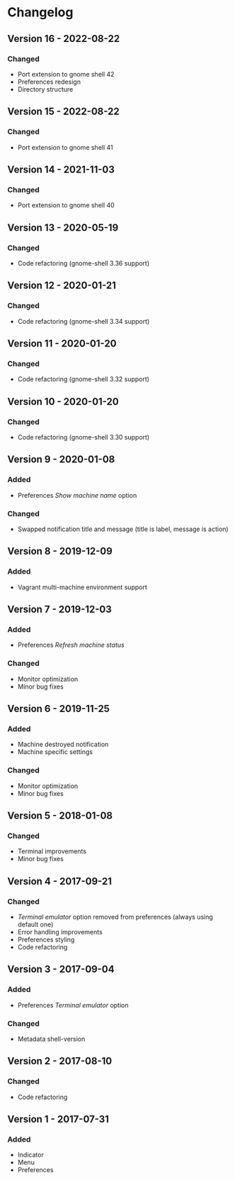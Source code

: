 # Changelog

## Version 16 - 2022-08-22
### Changed
- Port extension to gnome shell 42
- Preferences redesign
- Directory structure

## Version 15 - 2022-08-22
### Changed
- Port extension to gnome shell 41

## Version 14 - 2021-11-03
### Changed
- Port extension to gnome shell 40

## Version 13 - 2020-05-19
### Changed
- Code refactoring (gnome-shell 3.36 support)

## Version 12 - 2020-01-21
### Changed
- Code refactoring (gnome-shell 3.34 support)

## Version 11 - 2020-01-20
### Changed
- Code refactoring (gnome-shell 3.32 support)

## Version 10 - 2020-01-20
### Changed
- Code refactoring (gnome-shell 3.30 support)

## Version 9 - 2020-01-08
### Added
- Preferences _Show machine name_ option
### Changed
- Swapped notification title and message (title is label, message is action)

## Version 8 - 2019-12-09
### Added
- Vagrant multi-machine environment support

## Version 7 - 2019-12-03
### Added
- Preferences _Refresh machine status_
### Changed
- Monitor optimization
- Minor bug fixes

## Version 6 - 2019-11-25
### Added
- Machine destroyed notification
- Machine specific settings
### Changed
- Monitor optimization
- Minor bug fixes

## Version 5 - 2018-01-08
### Changed
- Terminal improvements
- Minor bug fixes

## Version 4 - 2017-09-21
### Changed
- _Terminal emulator_ option removed from preferences (always using default one)
- Error handling improvements
- Preferences styling
- Code refactoring

## Version 3 - 2017-09-04
### Added
- Preferences _Terminal emulator_ option
### Changed
- Metadata shell-version

## Version 2 - 2017-08-10
### Changed
- Code refactoring

## Version 1 - 2017-07-31
### Added
- Indicator
- Menu
- Preferences

